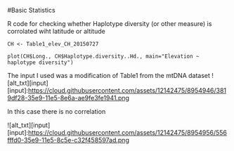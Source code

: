 #Basic Statistics



R code for checking whether Haplotype diversity (or other measure) is corrolated wiht latitude or altitude
```
CH <- Table1_elev_CH_20150727

plot(CH$Long., CH$Haplotype.diversity..Hd., main="Elevation ~ haplotype diversity")

```

The input I used was a modification of Table1 from the mtDNA dataset
![alt_txt][input]
[input]:https://cloud.githubusercontent.com/assets/12142475/8954946/3819df28-35e9-11e5-8e6a-ae9fe3fe1941.png

In this case there is no correlation

![alt_txt][input]
[input]:https://cloud.githubusercontent.com/assets/12142475/8954956/556fffd0-35e9-11e5-8c5e-c32f458597ad.png
